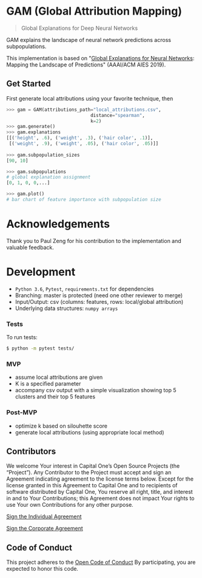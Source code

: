 # GAM (Global Attribution Mapping)
> Global Explanations for Deep Neural Networks

GAM explains the landscape of neural network predictions across subpopulations. 

This implementation is based on "[Global Explanations for Neural Networks](https://arxiv.org/abs/1902.02384): Mapping the Landscape of Predictions" (AAAI/ACM AIES 2019).

## Get Started
First generate local attributions using your favorite technique, then
```Python
>>> gam = GAM(attributions_path="local_attributions.csv", 
                               distance="spearman", 
                               k=2)
>>> gam.generate()
>>> gam.explanations
[[('height', .6), ('weight', .3), ('hair color', .1)], 
 [('weight', .9), ('weight', .05), ('hair color', .05)]]
 
>>> gam.subpopulation_sizes
[90, 10]

>>> gam.subpopulations
# global explanation assignment
[0, 1, 0, 0,...]

>>> gam.plot()
# bar chart of feature importance with subpopulation size
```

# Acknowledgements
Thank you to Paul Zeng for his contribution to the implementation and valuable feedback.

# Development
* `Python 3.6`, `Pytest`, `requirements.txt` for dependencies
* Branching: master is protected (need one other reviewer to merge)
* Input/Output: csv (columns: features, rows: local/global attribution)
* Underlying data structures: `numpy arrays`

### Tests
To run tests:
```bash
$ python -m pytest tests/
```

### MVP
* assume local attributions are given
* K is a specified parameter
* accompany csv output with a simple visualization showing top 5 clusters and their top 5 features

### Post-MVP
* optimize k based on silouhette score
* generate local attributions (using appropriate local method)




## Contributors

We welcome Your interest in Capital One’s Open Source Projects (the
“Project”). Any Contributor to the Project must accept and sign an
Agreement indicating agreement to the license terms below. Except for
the license granted in this Agreement to Capital One and to recipients
of software distributed by Capital One, You reserve all right, title,
and interest in and to Your Contributions; this Agreement does not
impact Your rights to use Your own Contributions for any other purpose.

[Sign the Individual Agreement](https://docs.google.com/forms/d/19LpBBjykHPox18vrZvBbZUcK6gQTj7qv1O5hCduAZFU/viewform)

[Sign the Corporate Agreement](https://docs.google.com/forms/d/e/1FAIpQLSeAbobIPLCVZD_ccgtMWBDAcN68oqbAJBQyDTSAQ1AkYuCp_g/viewform?usp=send_form)


## Code of Conduct

This project adheres to the [Open Code of Conduct](https://developer.capitalone.com/single/code-of-conduct)
By participating, you are
expected to honor this code.
